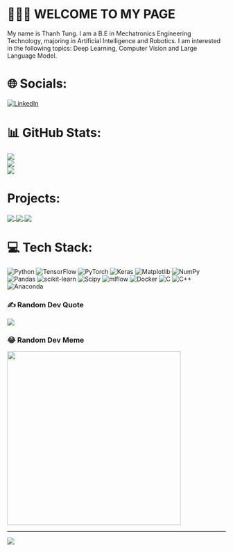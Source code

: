 
# 👋👋👋 WELCOME TO MY PAGE 
My name is Thanh Tung. I am a B.E in Mechatronics Engineering Technology, majoring in Artificial Intelligence and Robotics. I am interested in the following topics: Deep Learning, Computer Vision and Large Language Model.<br>

# 🌐 Socials:
[![LinkedIn](https://img.shields.io/badge/LinkedIn-%230077B5.svg?logo=linkedin&logoColor=white)](https://linkedin.com/in/hồ-thanh-tùng-7472b625a/) 

# 📊 GitHub Stats:
![](https://github-readme-stats.vercel.app/api?username=TunggTungg&theme=radical&hide_border=false&include_all_commits=false&count_private=true)<br/>
![](https://github-readme-streak-stats.herokuapp.com/?user=TunggTungg&theme=radical&hide_border=false)<br/>
![](https://github-readme-stats.vercel.app/api/top-langs/?username=TunggTungg&theme=radical&hide_border=false&include_all_commits=false&count_private=true&layout=compact)

# Projects:
<a href="https://github.com/TunggTungg/de_makeup">
  <!-- Change the `github-readme-stats.anuraghazra1.vercel.app` to `github-readme-stats.vercel.app`  -->
  <img align="center" src="https://github-readme-stats.anuraghazra1.vercel.app/api/pin/?username=TunggTungg&repo=de_makeup&theme=highcontrast" />
</a>
<a href="https://github.com/TunggTungg/Celebrity-Look-Alike">
  <!-- Change the `github-readme-stats.anuraghazra1.vercel.app` to `github-readme-stats.vercel.app`  -->
  <img align="center" src="https://github-readme-stats.anuraghazra1.vercel.app/api/pin/?username=TunggTungg&repo=Celebrity-Look-Alike&theme=synthwave" />
</a>
<a href="https://github.com/TunggTungg/image_retrieval">
  <!-- Change the `github-readme-stats.anuraghazra1.vercel.app` to `github-readme-stats.vercel.app`  -->
  <img align="center" src="https://github-readme-stats.anuraghazra1.vercel.app/api/pin/?username=TunggTungg&repo=image_retrieval&theme=radical" />
</a>    



# 💻 Tech Stack:
![Python](https://img.shields.io/badge/python-3670A0?style=flat&logo=python&logoColor=ffdd54)
![TensorFlow](https://img.shields.io/badge/TensorFlow-%23FF6F00.svg?style=flat&logo=TensorFlow&logoColor=white)
![PyTorch](https://img.shields.io/badge/PyTorch-%23EE4C2C.svg?style=flat&logo=PyTorch&logoColor=white)
![Keras](https://img.shields.io/badge/Keras-%23D00000.svg?style=flat&logo=Keras&logoColor=white) ![Matplotlib](https://img.shields.io/badge/Matplotlib-%23ffffff.svg?style=flat&logo=Matplotlib&logoColor=black) ![NumPy](https://img.shields.io/badge/numpy-%23013243.svg?style=flat&logo=numpy&logoColor=white) ![Pandas](https://img.shields.io/badge/pandas-%23150458.svg?style=flat&logo=pandas&logoColor=white)  ![scikit-learn](https://img.shields.io/badge/scikit--learn-%23F7931E.svg?style=flat&logo=scikit-learn&logoColor=white) ![Scipy](https://img.shields.io/badge/SciPy-%230C55A5.svg?style=flat&logo=scipy&logoColor=%white)  ![mlflow](https://img.shields.io/badge/mlflow-%23d9ead3.svg?style=flat&logo=numpy&logoColor=blue) 
![Docker](https://img.shields.io/badge/docker-%230db7ed.svg?style=flat&logo=docker&logoColor=white) 
![C](https://img.shields.io/badge/c-%2300599C.svg?style=flat&logo=c&logoColor=white) ![C++](https://img.shields.io/badge/c++-%2300599C.svg?style=flat&logo=c%2B%2B&logoColor=white) ![Anaconda](https://img.shields.io/badge/Anaconda-%2344A833.svg?style=flat&logo=anaconda&logoColor=white) 


### ✍️ Random Dev Quote
![](https://quotes-github-readme.vercel.app/api?type=horizontal&theme=light)

### 😂 Random Dev Meme
<img src='https://randommeme-five.vercel.app/' style="height: 400px;"/>

---
[![](https://visitcount.itsvg.in/api?id=TunggTungg&icon=1&color=0)](https://visitcount.itsvg.in)

<!-- Proudly created with GPRM ( https://gprm.itsvg.in ) -->
